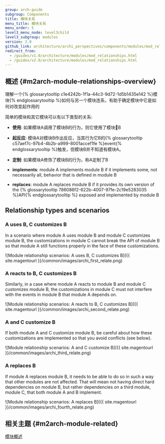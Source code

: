 ```yaml
---
group: arch-guide
subgroup: Components
title: 模块关系
menu_title: 模块关系
menu_order: 5
level3_menu_node: level3child
level3_subgroup: modules
version: 2.0
github_link: architecture/archi_perspectives/components/modules/mod_relationships.md
redirect_from:
  - /guides/v1.0/architecture/modules/mod_relationships.html
  - /guides/v2.0/architecture/modules/mod_relationships.html
---
```


## 概述 {#m2arch-module-relationships-overview}

理解一个{% glossarytooltip c1e4242b-1f1a-44c3-9d72-1d5b1435e142 %}模块{% endglossarytooltip %}如何与另一个模块连系，有助于确定模块中它是如何对改变起作用的

简单的模块和其它模块可以有以下类型的关系:

* **使用**: 如果模块A调用了模块B的行为，则它使用了模块B

* **起反应**: 模块A对模块B作出反应，当其行为它B的{% glossarytooltip c57aef7c-97b4-4b2b-a999-8001accef1fe %}event{% endglossarytooltip %}触发，但模块B并不知道有模块A。

* **定制**: 如果模块A修饰了模块B的行为，称A定制了B

* **implements**: module A implements module B if it implements some, not necessarily all, behavior that is defined in module B

* **replaces**: module A replaces module B if it provides its own version of the {% glossarytooltip 786086f2-622b-4007-97fe-2c19e5283035 %}API{% endglossarytooltip %} exposed and implemented by module B

## Relationship types and scenarios

### A uses B, C customizes B

In a scenario where module A uses module B and module C customizes module B, the customizations in module C cannot break the API of module B so that module A still functions properly in the face of these customizations.

![Module relationship scenarios: A uses B, C customizes B]({{ site.magentourl }}/common/images/archi_first_relate.png)

### A reacts to B, C customizes B

Similarly, in a case where module A reacts to module B and module C customizes module B, the customizations in module C must not interfere with the events in module B that module A depends on.

![Module relationship scenarios: A reacts to B, C customizes B]({{ site.magentourl }}/common/images/archi_second_relate.png)

### A and C customize B

<p>If both module A and C customize module B, be careful about how these customizations are implemented so that you avoid conflicts (see below).</p>

![Module relationship scenarios: A and C customize B]({{ site.magentourl }}/common/images/archi_third_relate.png)

### A replaces B

If module A replaces module B, it needs to be able to do so in such a way that other modules are not affected. That will mean not having direct hard dependencies on module B, but rather dependencies on a third module, module C, that both module A and B implement.

![Module relationship scenarios: A replaces B]({{ site.magentourl }}/common/images/archi_fourth_relate.png)

## 相关主题 {#m2arch-module-related}

<a href="{{ page.baseurl }}/architecture/archi_perspectives/components/modules/mod_intro.html">模块概述</a>
